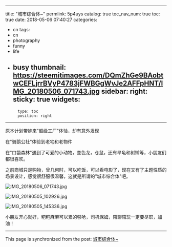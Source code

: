 
---
title: "城市综合体~"
permlink: 5p4uys
catalog: true
toc_nav_num: true
toc: true
date: 2018-05-06 07:40:27
categories:
- cn
tags:
- cn
- photography
- funny
- life
- busy
thumbnail: https://steemitimages.com/DQmZhGe9BAobtwCEFLjrrBVyP4783jFWBGgWvJe2AFFpHNT/IMG_20180506_071743.jpg
sidebar:
    right:
        sticky: true
widgets:
    -
        type: toc
        position: right
---


原本计划带娃来"超级工厂"体验，却有意外发现

在"骑鹅公社"体验到老宅和老物件

在"口袋森林"遇到了可爱的小动物，变色龙，仓鼠，还有旱龟和树懒等，小朋友们都很喜欢。

之前商城只是购物，曾几何时，可以吃饭，可以看电影了，现在又有了主题性质的场景设计，感觉很舒服很温馨，这就是所谓的"城市综合体"吧。

![IMG_20180506_071743.jpg](https://steemitimages.com/DQmZhGe9BAobtwCEFLjrrBVyP4783jFWBGgWvJe2AFFpHNT/IMG_20180506_071743.jpg)

![IMG_20180505_102926.jpg](https://steemitimages.com/DQmVSqVSGPJnVYcgwDYHE11FLfGe4ZAHM8CdpJ7EssjgAoh/IMG_20180505_102926.jpg)

![IMG_20180505_145336.jpg](https://steemitimages.com/DQmei97L619ncQmeozQjUJ5xPzxC5cfEYLXmSqcLSfDtFSP/IMG_20180505_145336.jpg)

小朋友开心就好，粑粑麻麻可以累的够呛，司机保姆，陪聊陪玩一定要尽职，加油！

- - -

This page is synchronized from the post: [城市综合体~](https://steemit.com/@andrewma/5p4uys)
